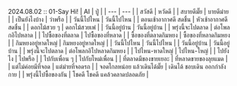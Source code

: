 2024.08.02 :: 01-Say Hi!
| AI  | ปู่ |
| --- | --- |
| สวัสดี | หวัดดี |
| สบายดีมั๊ย | บายดีม่าย |
| เป็นยังไงบ้าง | ว่าพรือ |
| วันนี้ไปไหน | วันนี้ไปไหน |
| ตอนเช้าอากาศดี สดชื่น | หัวเช้าอากาศดี สดชื่น |
| ดอกไม้สวย ๆ | ดอกไม้สวยเพ๋ |
| วันนี้อยู่บ้าน | วันนี้อยู่บ้าน |
| พรุ่งนี้จะไปตลาด | ต่อโพลกอิไปหลาด |
| ไปซื้อของที่ตลาด | ไปซื้อของที่หลาด |
| ซื้อของที่ตลาดกิมหยง | ซื้อของที่หลาดกิมหยง |
| กิมหยงอยู่หาดใหญ่ | กิมหยงอยู่หาดใหญ่ |
| วันนี้ไปไหน | วันนี้ไปไหน |
| วันนี้อยู่บ้าน | วันนี้อยู่บ้าน |
| พรุ่งนี้จะไปตลาด | ต่อโพลกอิไปหลาดกิมหยง |
| ไปไหน-หาดใหญ่ | ไปไหน-ใหญ่ |
| ไปยังไง | ไปพรือ |
| ไปกับเพื่อน ๆ | ไปกับโหม่เพื่อน |
| ที่ตลาดมีของขายเยอะ | ที่หลาดขายของลุยแมด |
| แต่ไม่ค่อยมีที่จอด | แต่ม่ายที่จอดรถ |
| จอดไกลหน่อย แล้วเดินได้มั๊ย | เดินได้ ชอบเดิน ออกกำลังกาย |
| พรุ่งนี้ไปซื้อของกัน | โชคดี โชคดี แคล้วคลาดปลอดภัย |